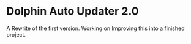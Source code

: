 # Dolphin Auto Updater 2.0
A Rewrite of the first version. Working on Improving this into a finished project.<br>